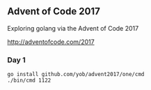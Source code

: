 ## Advent of Code 2017

Exploring golang via the Advent of Code 2017

http://adventofcode.com/2017

### Day 1

    go install github.com/yob/advent2017/one/cmd
    ./bin/cmd 1122
